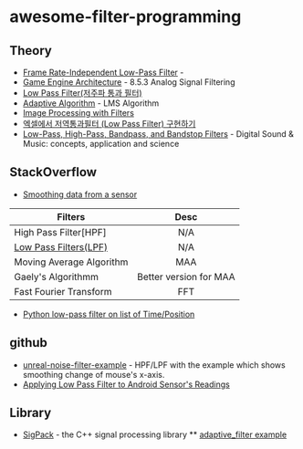 # awesome-filter-programming



## Theory

* [Frame Rate-Independent Low-Pass Filter](http://phrogz.net/js/framerate-independent-low-pass-filter.html) - 
* [Game Engine Architecture](https://books.google.co.kr/books?id=OfPRBQAAQBAJ&pg=PA351&lpg=PA351&dq=game+low+pass+filter&source=bl&ots=5UnZM2WhIZ&sig=ACfU3U2zip8xHqmi8ezHZwtvTbqzk8IoXQ&hl=en&sa=X&ved=2ahUKEwjggu_6uLfpAhVaeXAKHVUpB5oQ6AEwDHoECAwQAQ#v=onepage&q=game%20low%20pass%20filter&f=false) - 8.5.3 Analog Signal Filtering
* [Low Pass Filter(저주파 통과 필터)](https://gaussian37.github.io/autodrive-ose-low-pass-filter/)
* [Adaptive Algorithm](https://iamaman.tistory.com/221) - LMS Algorithm
* [Image Processing with Filters](https://kylog.tistory.com/36)
* [엑셀에서 저역통과필터 (Low Pass Filter) 구현하기](https://pinkwink.kr/741)
* [Low-Pass, High-Pass, Bandpass, and Bandstop Filters](http://digitalsoundandmusic.com/7-3-2-low-pass-high-pass-bandpass-and-bandstop-filters/) - Digital Sound & Music: concepts, application and science

## StackOverflow

* [Smoothing data from a sensor](https://stackoverflow.com/questions/4611599/smoothing-data-from-a-sensor/5780505#5780505)

| Filters        | Desc           | 
| ------------- |:-------------:|
| High Pass Filter[HPF]  | N/A |
|[Low Pass Filters(LPF)](https://en.wikipedia.org/wiki/Low-pass_filter)  | N/A      |
| Moving Average Algorithm | MAA      |   
| Gaely's Algorithmm | Better version for MAA     | 
| Fast Fourier Transform | FFT     | 

* [Python low-pass filter on list of Time/Position](https://stackoverflow.com/questions/45507772/python-low-pass-filter-on-list-of-time-position) 


## github
* [unreal-noise-filter-example](https://github.com/emrahgunduz/unreal-noise-filter-example) - HPF/LPF with the example which shows  smoothing change of mouse's x-axis.
* [Applying Low Pass Filter to Android Sensor's Readings](https://github.com/Bhide/Low-Pass-Filter-To-Android-Sensors/blob/master/README.md)

## Library

* [SigPack](http://sigpack.sourceforge.net/) - the C++ signal processing library
** [adaptive_filter example](http://sigpack.sourceforge.net/adaptive_filter_8cpp-example.html)

